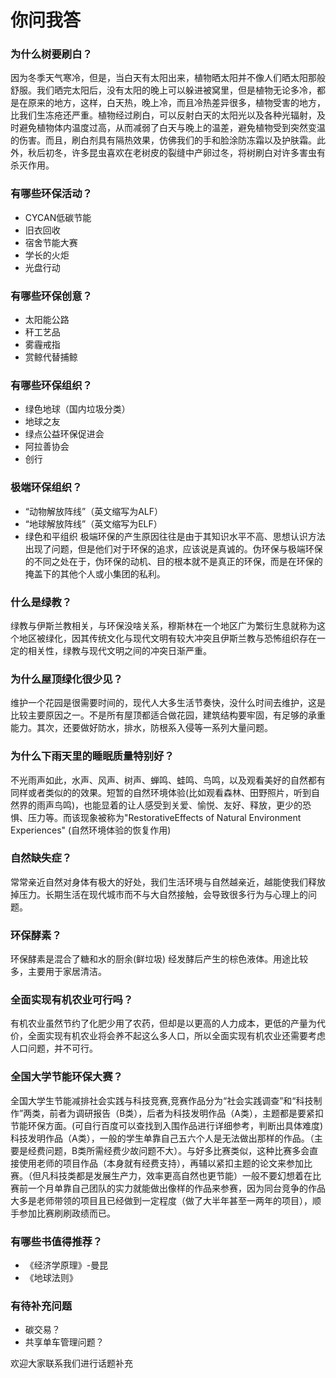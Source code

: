 # 你问我答

### 为什么树要刷白？
因为冬季天气寒冷，但是，当白天有太阳出来，植物晒太阳并不像人们晒太阳那般舒服。我们晒完太阳后，没有太阳的晚上可以躲进被窝里，但是植物无论多冷，都是在原来的地方，这样，白天热，晚上冷，而且冷热差异很多，植物受害的地方，比我们生冻疮还严重。植物经过刷白，可以反射白天的太阳光以及各种光辐射，及时避免植物体内温度过高，从而减弱了白天与晚上的温差，避免植物受到突然变温的伤害。而且，刷白剂具有隔热效果，仿佛我们的手和脸涂防冻霜以及护肤霜。此外，秋后初冬，许多昆虫喜欢在老树皮的裂缝中产卵过冬，将树刷白对许多害虫有杀灭作用。

### 有哪些环保活动？
- CYCAN低碳节能
- 旧衣回收
- 宿舍节能大赛
- 学长的火炬
- 光盘行动

### 有哪些环保创意？
- 太阳能公路
- 秆工艺品
- 雾霾戒指
- 赏鲸代替捕鲸

### 有哪些环保组织？
- 绿色地球（国内垃圾分类）
- 地球之友
- 绿点公益环保促进会 
- 阿拉善协会
- 创行

### 极端环保组织？
- “动物解放阵线”（英文缩写为ALF）
- “地球解放阵线”（英文缩写为ELF）
- 绿色和平组织 
极端环保的产生原因往往是由于其知识水平不高、思想认识方法出现了问题，但是他们对于环保的追求，应该说是真诚的。伪环保与极端环保的不同之处在于，伪环保的动机、目的根本就不是真正的环保，而是在环保的掩盖下的其他个人或小集团的私利。

### 什么是绿教？
绿教与伊斯兰教相关，与环保没啥关系，穆斯林在一个地区广为繁衍生息就称为这个地区被绿化，因其传统文化与现代文明有较大冲突且伊斯兰教与恐怖组织存在一定的相关性，绿教与现代文明之间的冲突日渐严重。

### 为什么屋顶绿化很少见？
维护一个花园是很需要时间的，现代人大多生活节奏快，没什么时间去维护，这是比较主要原因之一。不是所有屋顶都适合做花园，建筑结构要牢固，有足够的承重能力。其次，还要做好防水，排水，防根系入侵等一系列大量问题。

### 为什么下雨天里的睡眠质量特别好？
不光雨声如此，水声、风声、树声、蝉鸣、蛙鸣、鸟鸣，以及观看美好的自然都有同样或者类似的的效果。短暂的自然环境体验(比如观看森林、田野照片，听到自然界的雨声鸟鸣)，也能显着的让人感受到关爱、愉悦、友好、释放，更少的恐惧、压力等。而该现象被称为"RestorativeEffects of Natural Environment Experiences" (自然环境体验的恢复作用)

### 自然缺失症？
常常亲近自然对身体有极大的好处，我们生活环境与自然越亲近，越能使我们释放掉压力。长期生活在现代城市而不与大自然接触，会导致很多行为与心理上的问题。

### 环保酵素？
环保酵素是混合了糖和水的厨余(鲜垃圾) 经发酵后产生的棕色液体。用途比较多，主要用于家居清洁。

### 全面实现有机农业可行吗？
有机农业虽然节约了化肥少用了农药，但却是以更高的人力成本，更低的产量为代价，全面实现有机农业将会养不起这么多人口，所以全面实现有机农业还需要考虑人口问题，并不可行。

### 全国大学节能环保大赛？
全国大学生节能减排社会实践与科技竞赛,竞赛作品分为“社会实践调查”和“科技制作”两类，前者为调研报告（B类），后者为科技发明作品（A类），主题都是要紧扣节能环保方面。(可自行百度可以查找到入围作品进行详细参考，判断出具体难度)科技发明作品（A类），一般的学生单靠自己五六个人是无法做出那样的作品。（主要是经费问题，B类所需经费少故问题不大）。与好多比赛类似，这种比赛多会直接使用老师的项目作品（本身就有经费支持），再辅以紧扣主题的论文来参加比赛。（但凡科技类都是发展生产力，效率更高自然也更节能）一般不要幻想着在比赛前一个月单靠自己团队的实力就能做出像样的作品来参赛，因为同台竞争的作品大多是老师带领的项目且已经做到一定程度（做了大半年甚至一两年的项目），顺手参加比赛刷刷政绩而已。

### 有哪些书值得推荐？
- 《经济学原理》-曼昆
- 《地球法则》


### 有待补充问题
- 碳交易？ 
- 共享单车管理问题？

欢迎大家联系我们进行话题补充




